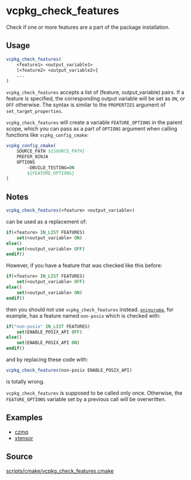 # vcpkg_check_features

Check if one or more features are a part of the package installation.

## Usage
```cmake
vcpkg_check_features(
    <feature1> <output_variable1>
    [<feature2> <output_variable2>]
    ...
)
```

`vcpkg_check_features` accepts a list of (feature, output_variable) pairs. If a feature is specified, the corresponding output variable will be set as `ON`, or `OFF` otherwise. The syntax is similar to the `PROPERTIES` argument of `set_target_properties`.

`vcpkg_check_features` will create a variable `FEATURE_OPTIONS` in the parent scope, which you can pass as a part of `OPTIONS` argument when calling functions like `vcpkg_config_cmake`:
```cmake
vcpkg_config_cmake(
    SOURCE_PATH ${SOURCE_PATH}
    PREFER_NINJA
    OPTIONS
        -DBUILD_TESTING=ON
        ${FEATURE_OPTIONS}
)
```

## Notes
```cmake
vcpkg_check_features(<feature> <output_variable>)
```
can be used as a replacement of:
```cmake
if(<feature> IN_LIST FEATURES)
    set(<output_variable> ON)
else()
    set(<output_variable> OFF)
endif()
```

However, if you have a feature that was checked like this before:
```cmake
if(<feature> IN_LIST FEATURES)
    set(<output_variable> OFF)
else()
    set(<output_variable> ON)
endif()
```
then you should not use `vcpkg_check_features` instead. [```oniguruma```](https://github.com/microsoft/vcpkg/blob/master/ports/oniguruma/portfile.cmake), for example, has a feature named `non-posix` which is checked with:
```cmake
if("non-posix" IN_LIST FEATURES)
    set(ENABLE_POSIX_API OFF)
else()
    set(ENABLE_POSIX_API ON)
endif()
```
and by replacing these code with:
```cmake
vcpkg_check_features(non-posix ENABLE_POSIX_API)
```
is totally wrong.

`vcpkg_check_features` is supposed to be called only once. Otherwise, the `FEATURE_OPTIONS` variable set by a previous call will be overwritten.

## Examples

* [czmq](https://github.com/microsoft/vcpkg/blob/master/ports/czmq/portfile.cmake)
* [xtensor](https://github.com/microsoft/vcpkg/blob/master/ports/xtensor/portfile.cmake)

## Source
[scripts/cmake/vcpkg_check_features.cmake](https://github.com/Microsoft/vcpkg/blob/master/scripts/cmake/vcpkg_check_features.cmake)
